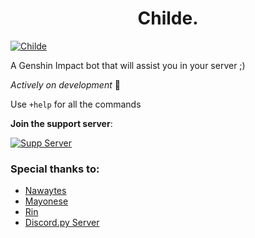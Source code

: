 <h1 align=center>Childe.</h1>

[![Childe](https://i.imgur.com/gFEUGlR.jpeg)](https://discord.com/api/oauth2/authorize?client_id=806793987876192268&permissions=8&redirect_uri=http%3A%2F%2F127.0.0.1&scope=bot)

A Genshin Impact bot that will assist you in your server ;)

*Actively on development* 🌱

Use `+help` for all the commands

__**Join the support server**__:

[![Supp Server](https://img.shields.io/discord/786492151058923520.svg?logo=discord&style=for-the-badge)](https://discord.gg/TKDAb8DjT9)

### Special thanks to:

- [Nawaytes](https://github.com/Nawaytes)
- [Mayonese](https://github.com/bimo-mayo)
- [Rin](https://github.com/YukiH4ru)
- [Discord.py Server](https://discord.com/invite/r3sSKJJ)
